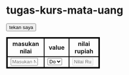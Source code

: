 # tugas-kurs-mata-uang
<!DOCTYPE html>
<html lang="en">
<head>
    <style>
    table, th, td {
        border: 2px solid black;
      }
      
</style>
    <title>Nilai tukar rupiah</title>     
</head>
<body>
  <div class="center">
  <button onclick="hello()">tekan saya</button>
    <table style="width:50%">
        <tr>
          <th>masukan nilai</th>
          <th>value</th> 
          <th>nilai rupiah</th>
        </tr>
        <tr>
            <td><input onkeyup="kurs()" style="width: 90%" placeholder="Masukan Nilai" type="text" name="nilai" id="nilai"></td>
            <td>
            <select onchange="kurs()" id="kurs" style="width: 80%"
              <option value="0">ubah kurs</option>
              <option value="1">Dollar US</option>
              <option value="2">Dollar singapore</option>
              <option value="3">Ringgit Malaysia</option>
              <option value="4">Yen Jepang</option> 
              <option value="5">euro</option>
              <option value="6">Riyal arab saudi</option>
            </td></select>
            <td><input type="text" disabled="" id="rupiah" placeholder="Nilai Rupiah" style="width: 90%" name="rupiah"></td>
          </tr>
        </table>
    
  </div>
</body>
        <script type="text/javascript">
          function hello(){
            alert ("Selamat Datang");
          }
	function kurs() {

		let k = document.getElementById("kurs").value;

		if (k == 1) {
			input = document.getElementById("nilai").value;
			nilai = 14.161,75 ;
			hitung = nilai * input;
			document.getElementById("rupiah").value = hitung;
		}else if (k == 2) {
			input = document.getElementById("nilai").value;
			nilai = 10.503,72;
			hitung = nilai * input;
			document.getElementById("rupiah").value = hitung;
		}else if (k == 3) {
			input = document.getElementById("nilai").value;
			nilai = 3.435,00 ;
			hitung = nilai * input;
			document.getElementById("rupiah").value = hitung;
		}else if (k == 4) {
			input = document.getElementById("nilai").value;
			nilai = 135,13 ;
			hitung = nilai * input;
			document.getElementById("rupiah").value = hitung;
		}else if (k == 5) {
			input = document.getElementById("nilai").value;
			nilai = 16.760,98;
			hitung = nilai * input;
			document.getElementById("rupiah").value = hitung;
		}else if (k == 6) {
			input = document.getElementById("nilai").value;
			nilai = 3.775,88;
			hitung = nilai * input;
			document.getElementById("rupiah").value = hitung;
		}
	}
    
</script>

</html>
